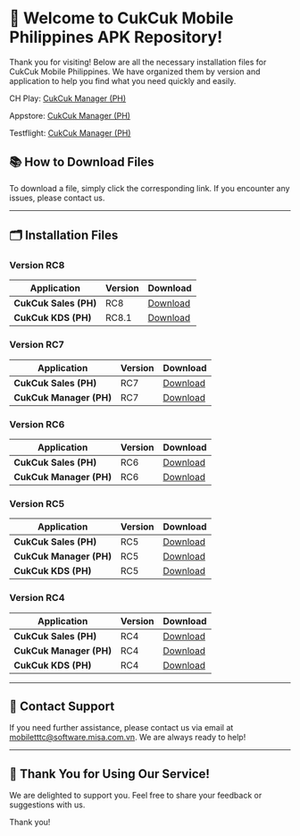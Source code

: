 # 🎉 **Welcome to CukCuk Mobile Philippines APK Repository!**

Thank you for visiting! Below are all the necessary installation files for CukCuk Mobile Philippines. We have organized them by version and application to help you find what you need quickly and easily.

CH Play:
[CukCuk Manager (PH)](https://play.google.com/store/apps/details?id=vn.com.misa.cukcukmanagerph.phl)

Appstore:
[CukCuk Manager (PH)](https://apps.apple.com/us/app/cukcuk-manager-ph/id6608965421)

Testflight:
[CukCuk Manager (PH)](https://testflight.apple.com/join/EqEFwcfV)


## 📚 **How to Download Files**
To download a file, simply click the corresponding link. If you encounter any issues, please contact us.

---

## 🗂️ **Installation Files**

### Version RC8

| Application | Version | Download |
|---|---|---|
| **CukCuk Sales (PH)** | RC8 | [Download](https://github.com/CukCuk-US/CukCuk-PH/releases/download/RC8/Sale_RC8_0_0_0.apk) |
| **CukCuk KDS (PH)** | RC8.1 | [Download](https://github.com/CukCuk-US/CukCuk-PH/releases/download/RC8.1/KDS_RC8_1_0_0.apk) |

### Version RC7

| Application | Version | Download |
|---|---|---|
| **CukCuk Sales (PH)** | RC7 | [Download](https://github.com/CukCuk-US/CukCuk-PH/releases/download/RC7/Sale_RC7_0_0_0.apk) |
| **CukCuk Manager (PH)** | RC7 | [Download](https://github.com/CukCuk-US/CukCuk-PH/releases/download/RC7/Manager_RC7_0_0_0.apk) |

### Version RC6

| Application | Version | Download |
|---|---|---|
| **CukCuk Sales (PH)** | RC6 | [Download](https://github.com/CukCuk-US/CukCuk-PH/releases/download/RC6/Sale_RC6_0_0_0.apk) |
| **CukCuk Manager (PH)** | RC6 | [Download](https://github.com/CukCuk-US/CukCuk-PH/releases/download/RC6/Manager_RC6_0_0_0.apk) |

### Version RC5

| Application | Version | Download |
|---|---|---|
| **CukCuk Sales (PH)** | RC5 | [Download](https://github.com/CukCuk-US/CukCuk-PH/releases/download/RC5/Sales_RC5.apk) |
| **CukCuk Manager (PH)** | RC5 | [Download](https://github.com/CukCuk-US/CukCuk-PH/releases/download/RC5/Manager_RC5.apk) |
| **CukCuk KDS (PH)** | RC5 | [Download](https://github.com/CukCuk-US/CukCuk-PH/releases/download/RC5/KDS_RC5.apk) |

### Version RC4

| Application | Version | Download |
|---|---|---|
| **CukCuk Sales (PH)** | RC4 | [Download](https://github.com/CukCuk-US/CukCuk-PH/releases/download/RC4/Sales_RC4.apk) |
| **CukCuk Manager (PH)** | RC4 | [Download](https://github.com/CukCuk-US/CukCuk-PH/releases/download/RC4/Manager_RC4.apk) |
| **CukCuk KDS (PH)** | RC4 | [Download](https://github.com/CukCuk-US/CukCuk-PH/releases/download/RC4/KDS_RC4.apk) |

---

## 📧 **Contact Support**

If you need further assistance, please contact us via email at [mobiletttc@software.misa.com.vn](mailto:mobiletttc@software.misa.com.vn). We are always ready to help!

---

## 🚀 **Thank You for Using Our Service!**

We are delighted to support you. Feel free to share your feedback or suggestions with us.

Thank you!
